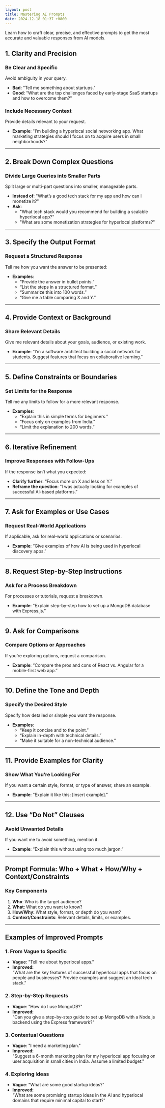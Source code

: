 ```yaml
---
layout: post
title: Mastering AI Prompts
date: 2024-12-18 01:37 +0800
---
```


Learn how to craft clear, precise, and effective prompts to get the most accurate and valuable responses from AI models.

## 1. Clarity and Precision

### Be Clear and Specific

Avoid ambiguity in your query.

- **Bad**: "Tell me something about startups."
- **Good**: "What are the top challenges faced by early-stage SaaS startups and how to overcome them?"

### Include Necessary Context

Provide details relevant to your request.

- **Example**: "I’m building a hyperlocal social networking app. What marketing strategies should I focus on to acquire users in small neighborhoods?"

---

## 2. Break Down Complex Questions

### Divide Large Queries into Smaller Parts

Split large or multi-part questions into smaller, manageable parts.

- **Instead of**: "What’s a good tech stack for my app and how can I monetize it?"
- **Ask**:
  - "What tech stack would you recommend for building a scalable hyperlocal app?"
  - "What are some monetization strategies for hyperlocal platforms?"

---

## 3. Specify the Output Format

### Request a Structured Response

Tell me how you want the answer to be presented:

- **Examples**:
  - “Provide the answer in bullet points.”
  - “List the steps in a structured format.”
  - “Summarize this into 100 words.”
  - “Give me a table comparing X and Y.”

---

## 4. Provide Context or Background

### Share Relevant Details

Give me relevant details about your goals, audience, or existing work.

- **Example**: “I’m a software architect building a social network for students. Suggest features that focus on collaborative learning.”

---

## 5. Define Constraints or Boundaries

### Set Limits for the Response

Tell me any limits to follow for a more relevant response.

- **Examples**:
  - “Explain this in simple terms for beginners.”
  - “Focus only on examples from India.”
  - “Limit the explanation to 200 words.”

---

## 6. Iterative Refinement

### Improve Responses with Follow-Ups

If the response isn’t what you expected:

- **Clarify further**: “Focus more on X and less on Y.”
- **Reframe the question**: “I was actually looking for examples of successful AI-based platforms.”

---

## 7. Ask for Examples or Use Cases

### Request Real-World Applications

If applicable, ask for real-world applications or scenarios.

- **Example**: “Give examples of how AI is being used in hyperlocal discovery apps.”

---

## 8. Request Step-by-Step Instructions

### Ask for a Process Breakdown

For processes or tutorials, request a breakdown.

- **Example**: “Explain step-by-step how to set up a MongoDB database with Express.js.”

---

## 9. Ask for Comparisons

### Compare Options or Approaches

If you’re exploring options, request a comparison.

- **Example**: “Compare the pros and cons of React vs. Angular for a mobile-first web app.”

---

## 10. Define the Tone and Depth

### Specify the Desired Style

Specify how detailed or simple you want the response.

- **Examples**:
  - “Keep it concise and to the point.”
  - “Explain in-depth with technical details.”
  - “Make it suitable for a non-technical audience.”

---

## 11. Provide Examples for Clarity

### Show What You’re Looking For

If you want a certain style, format, or type of answer, share an example.

- **Example**: “Explain it like this: [insert example].”

---

## 12. Use “Do Not” Clauses

### Avoid Unwanted Details

If you want me to avoid something, mention it.

- **Example**: “Explain this without using too much jargon.”

---

## Prompt Formula: Who + What + How/Why + Context/Constraints

### Key Components

1. **Who**: Who is the target audience?
2. **What**: What do you want to know?
3. **How/Why**: What style, format, or depth do you want?
4. **Context/Constraints**: Relevant details, limits, or examples.

---

## Examples of Improved Prompts

### 1. From Vague to Specific

- **Vague**: "Tell me about hyperlocal apps."
- **Improved**:  
   "What are the key features of successful hyperlocal apps that focus on people and businesses? Provide examples and suggest an ideal tech stack."

### 2. Step-by-Step Requests

- **Vague**: "How do I use MongoDB?"
- **Improved**:  
   "Can you give a step-by-step guide to set up MongoDB with a Node.js backend using the Express framework?"

### 3. Contextual Questions

- **Vague**: "I need a marketing plan."
- **Improved**:  
   "Suggest a 6-month marketing plan for my hyperlocal app focusing on user acquisition in small cities in India. Assume a limited budget."

### 4. Exploring Ideas

- **Vague**: "What are some good startup ideas?"
- **Improved**:  
   "What are some promising startup ideas in the AI and hyperlocal domains that require minimal capital to start?"
